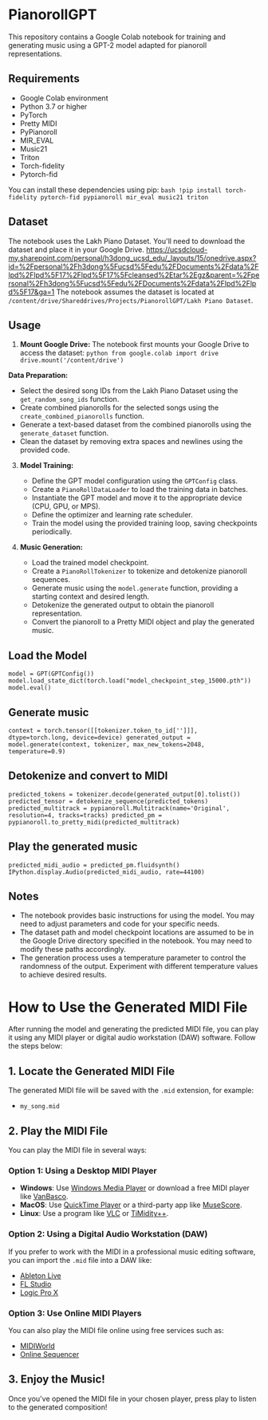 # PianorollGPT

This repository contains a Google Colab notebook for training and generating music using a GPT-2 model adapted for pianoroll representations.

## Requirements

- Google Colab environment
- Python 3.7 or higher
- PyTorch
- Pretty MIDI
- PyPianoroll
- MIR_EVAL
- Music21
- Triton
- Torch-fidelity
- Pytorch-fid

You can install these dependencies using pip:
`bash !pip install torch-fidelity pytorch-fid pypianoroll mir_eval music21 triton`

## Dataset

The notebook uses the Lakh Piano Dataset. You'll need to download the dataset and place it in your Google Drive.
https://ucsdcloud-my.sharepoint.com/personal/h3dong_ucsd_edu/_layouts/15/onedrive.aspx?id=%2Fpersonal%2Fh3dong%5Fucsd%5Fedu%2FDocuments%2Fdata%2Flpd%2Flpd%5F17%2Flpd%5F17%5Fcleansed%2Etar%2Egz&parent=%2Fpersonal%2Fh3dong%5Fucsd%5Fedu%2FDocuments%2Fdata%2Flpd%2Flpd%5F17&ga=1
The notebook assumes the dataset is located at `/content/drive/Shareddrives/Projects/PianorollGPT/Lakh Piano Dataset`.

## Usage

1. **Mount Google Drive:** The notebook first mounts your Google Drive to access the dataset:
   `python from google.colab import drive drive.mount('/content/drive')`

**Data Preparation:**

- Select the desired song IDs from the Lakh Piano Dataset using the `get_random_song_ids` function.
- Create combined pianorolls for the selected songs using the `create_combined_pianorolls` function.
- Generate a text-based dataset from the combined pianorolls using the `generate_dataset` function.
- Clean the dataset by removing extra spaces and newlines using the provided code.

3. **Model Training:**

   - Define the GPT model configuration using the `GPTConfig` class.
   - Create a `PianoRollDataLoader` to load the training data in batches.
   - Instantiate the GPT model and move it to the appropriate device (CPU, GPU, or MPS).
   - Define the optimizer and learning rate scheduler.
   - Train the model using the provided training loop, saving checkpoints periodically.

4. **Music Generation:**
   - Load the trained model checkpoint.
   - Create a `PianoRollTokenizer` to tokenize and detokenize pianoroll sequences.
   - Generate music using the `model.generate` function, providing a starting context and desired length.
   - Detokenize the generated output to obtain the pianoroll representation.
   - Convert the pianoroll to a Pretty MIDI object and play the generated music.

## Load the Model

`model = GPT(GPTConfig()) model.load_state_dict(torch.load("model_checkpoint_step_15000.pth")) model.eval() `

## Generate music

`context = torch.tensor([[tokenizer.token_to_id['']]], dtype=torch.long, device=device) generated_output = model.generate(context, tokenizer, max_new_tokens=2048, temperature=0.9)`

## Detokenize and convert to MIDI

`predicted_tokens = tokenizer.decode(generated_output[0].tolist()) predicted_tensor = detokenize_sequence(predicted_tokens) predicted_multitrack = pypianoroll.Multitrack(name='Original', resolution=4, tracks=tracks) predicted_pm = pypianoroll.to_pretty_midi(predicted_multitrack)`

## Play the generated music

`predicted_midi_audio = predicted_pm.fluidsynth() IPython.display.Audio(predicted_midi_audio, rate=44100)`

## Notes

- The notebook provides basic instructions for using the model. You may need to adjust parameters and code for your specific needs.
- The dataset path and model checkpoint locations are assumed to be in the Google Drive directory specified in the notebook. You may need to modify these paths accordingly.
- The generation process uses a temperature parameter to control the randomness of the output. Experiment with different temperature values to achieve desired results.

# How to Use the Generated MIDI File

After running the model and generating the predicted MIDI file, you can play it using any MIDI player or digital audio workstation (DAW) software. Follow the steps below:

## 1. Locate the Generated MIDI File

The generated MIDI file will be saved with the `.mid` extension, for example:

- `my_song.mid`

## 2. Play the MIDI File

You can play the MIDI file in several ways:

### Option 1: Using a Desktop MIDI Player

- **Windows**: Use [Windows Media Player](https://support.microsoft.com/en-us/windows/windows-media-player) or download a free MIDI player like [VanBasco](http://www.vanbasco.com/).
- **MacOS**: Use [QuickTime Player](https://support.apple.com/quicktime) or a third-party app like [MuseScore](https://musescore.org/).
- **Linux**: Use a program like [VLC](https://www.videolan.org/) or [TiMidity++](https://timidity.sourceforge.io/).

### Option 2: Using a Digital Audio Workstation (DAW)

If you prefer to work with the MIDI in a professional music editing software, you can import the `.mid` file into a DAW like:

- [Ableton Live](https://www.ableton.com/)
- [FL Studio](https://www.image-line.com/)
- [Logic Pro X](https://www.apple.com/logic-pro/)

### Option 3: Use Online MIDI Players

You can also play the MIDI file online using free services such as:

- [MIDIWorld](https://www.midiworld.com/)
- [Online Sequencer](https://onlinesequencer.net/)

## 3. Enjoy the Music!

Once you've opened the MIDI file in your chosen player, press play to listen to the generated composition!
